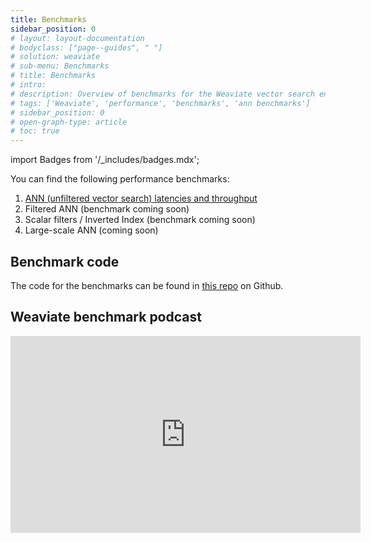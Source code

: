 ```yaml
---
title: Benchmarks
sidebar_position: 0
# layout: layout-documentation
# bodyclass: ["page--guides", " "]
# solution: weaviate
# sub-menu: Benchmarks
# title: Benchmarks
# intro: 
# description: Overview of benchmarks for the Weaviate vector search engine
# tags: ['Weaviate', 'performance', 'benchmarks', 'ann benchmarks']
# sidebar_position: 0
# open-graph-type: article
# toc: true
---
```

import Badges from '/_includes/badges.mdx';

<Badges/>

You can find the following performance benchmarks:

1. [ANN (unfiltered vector search) latencies and throughput](./ann.md)
2. Filtered ANN (benchmark coming soon)
2. Scalar filters / Inverted Index (benchmark coming soon)
3. Large-scale ANN (coming soon)

## Benchmark code

The code for the benchmarks can be found in [this repo](https://github.com/semi-technologies/weaviate-benchmarking) on Github.

## Weaviate benchmark podcast

<iframe width="560" height="315" src="https://www.youtube.com/embed/kG3ji89AFyQ" title="Weaviate vector search benchmark podcast" frameborder="0" allow="accelerometer; autoplay; clipboard-write; encrypted-media; gyroscope; picture-in-picture" allowfullscreen></iframe>